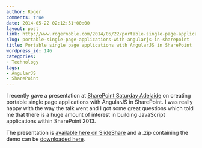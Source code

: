 ```yaml
---
author: Roger
comments: true
date: 2014-05-22 02:12:51+00:00
layout: post
link: http://www.rogernoble.com/2014/05/22/portable-single-page-applications-with-angularjs-in-sharepoint/
slug: portable-single-page-applications-with-angularjs-in-sharepoint
title: Portable single page applications with AngularJS in SharePoint
wordpress_id: 146
categories:
- Technology
tags:
- AngularJS
- SharePoint
---
```


I recently gave a presentation at [SharePoint Saturday Adelaide](http://www.spsevents.org/city/Adelaide/Adelaide2014) on creating portable single page applications with AngularJS in SharePoint. I was really happy with the way the talk went and I got some great questions which told me that there is a huge amount of interest in building JavaScript applications within SharePoint 2013.

The presentation is [available here on SlideShare](http://www.slideshare.net/roger_noble/portable-single-page-applications-with-angularjs-in-sharepoint) and a .zip containing the demo can be [downloaded here](http://www.rogernoble.com/wp-content/uploads/2014/05/SharePoint-Saturday-2014.zip).
